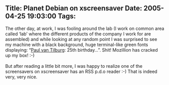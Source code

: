 Title: Planet Debian on xscreensaver
Date: 2005-04-25 19:03:00
Tags: 
---
The other day, at work, I was fooling around the lab (I work on common
area called &#8216;lab&#8217; where the different products of the company I work
for are assembled) and while looking at any random point I was
surprised to see my machine with a black background, huge terminal-like
green fonts displaying: &#8220;<a href="http://paul.luon.net" target="_self">Paul van Tilburg</a>: 25th birthday&#8230;&#8221;. Shit! Mozillion has cracked up my box! :-)<br/><br/>
But after reading a little
bit more, I was happy to realize one of the screensavers on
xscreensaver has an RSS p.d.o reader :-) That is indeed very, very nice.<br/><br/><br/>
